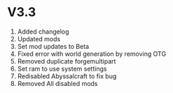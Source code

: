 # V3.3

1. Added changelog
2. Updated mods
3. Set mod updates to Beta
4. Fixed error with world generation by removing OTG
5. Removed duplicate forgemultipart
6. Set ram to use system settings
7. Redisabled Abyssalcraft to fix bug
8. Removed All disabled mods
